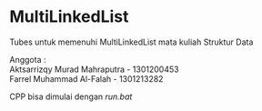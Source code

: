# MultiLinkedList
Tubes untuk memenuhi MultiLinkedList mata kuliah Struktur Data

Anggota :       
Aktsarrizqy Murad Mahraputra - 1301200453      
Farrel Muhammad Al-Falah - 1301213282  

CPP bisa dimulai dengan *run.bat*
